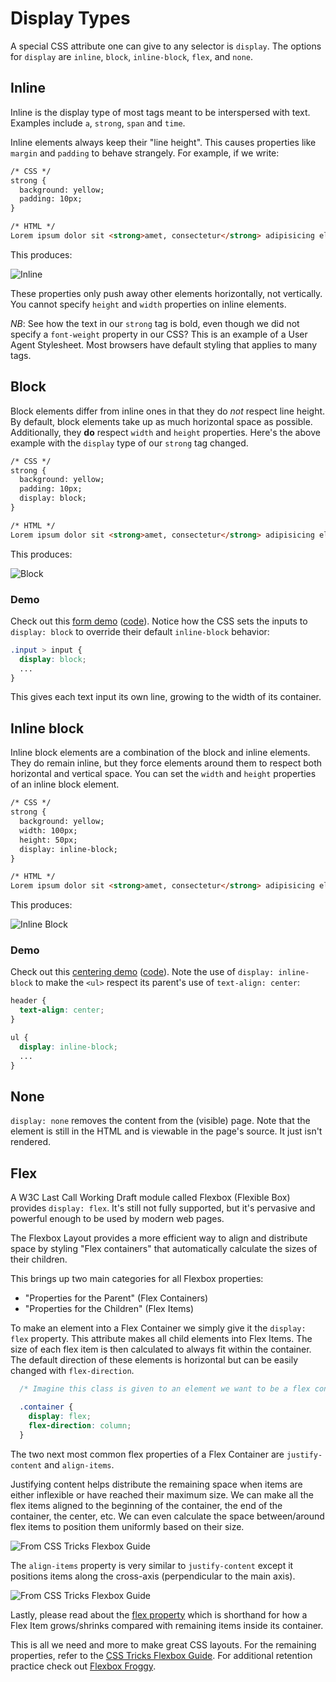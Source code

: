 # Display Types

A special CSS attribute one can give to any selector is `display`. The
options for `display` are `inline`, `block`, `inline-block`, `flex`, and
`none`.

## Inline

Inline is the display type of most tags meant to be
interspersed with text. Examples include `a`, `strong`, `span` and
`time`.

Inline elements always keep their "line height". This causes
properties like `margin` and `padding` to behave strangely. For
example, if we write:

```html
/* CSS */
strong {
  background: yellow;
  padding: 10px;
}

/* HTML */
Lorem ipsum dolor sit <strong>amet, consectetur</strong> adipisicing elit, sed do eiusmod tempor incididunt...
```

This produces:

![Inline](http://assets.aaonline.io/fullstack/html-css/assets/images/inline-padding.png?raw=true)

These properties only push away other elements
horizontally, not vertically. You cannot specify `height` and `width`
properties on inline elements.

_NB_: See how the text in our `strong` tag is bold, even though we did
not specify a `font-weight` property in our CSS? This is an example of
a User Agent Stylesheet. Most browsers have default styling that
applies to many tags.

## Block

Block elements differ from inline ones in that they do _not_
respect line height. By default, block elements take up as much
horizontal space as possible. Additionally, they **do** respect
`width` and `height` properties. Here's the above example with the `display` type of our `strong` tag changed.

```html
/* CSS */
strong {
  background: yellow;
  padding: 10px;
  display: block;
}

/* HTML */
Lorem ipsum dolor sit <strong>amet, consectetur</strong> adipisicing elit, sed do eiusmod tempor incididunt...
```

This produces:

![Block](http://assets.aaonline.io/fullstack/html-css/assets/images/block-padding.png?raw=true)

### Demo

Check out this [form demo][form_demo] ([code][form_demo_code]). Notice how the
CSS sets the inputs to `display: block` to override their default `inline-block`
behavior:

```css
.input > input {
  display: block;
  ...
}
```

This gives each text input its own line, growing to the width of its container.

[form_demo]: http://appacademy.github.io/css-demos/form.html
[form_demo_code]: http://assets.aaonline.io/fullstack/html-css/demos/css_demos/form.zip

## Inline block

Inline block elements are a combination of the block and inline
elements. They do remain inline, but they force elements
around them to respect both horizontal and vertical space. You can set
the `width` and `height` properties of an inline block element.

```html
/* CSS */
strong {
  background: yellow;
  width: 100px;
  height: 50px;
  display: inline-block;
}

/* HTML */
Lorem ipsum dolor sit <strong>amet, consectetur</strong> adipisicing elit, sed do eiusmod tempor incididunt...
```

This produces:

![Inline Block](http://assets.aaonline.io/fullstack/html-css/assets/images/inline-block.png?raw=true)

### Demo

Check out this [centering demo][center_demo] ([code][center_demo_code]). Note
the use of `display: inline-block` to make the `<ul>` respect its parent's
use of `text-align: center`:

```css
header {
  text-align: center;
}

ul {
  display: inline-block;
  ...
}
```

[center_demo]: http://appacademy.github.io/css-demos/center.html
[center_demo_code]: http://assets.aaonline.io/fullstack/html-css/demos/css_demos/center.zip

## None

`display: none` removes the content from the (visible) page.
Note that the element is still in the HTML and is viewable in the page's source. It just isn't rendered.


## Flex

A W3C Last Call Working Draft module called Flexbox (Flexible Box) provides `display: flex`. It's still not fully supported, but it's pervasive and powerful enough to be used by modern web pages.

The Flexbox Layout provides a more efficient way to align and distribute space by styling "Flex containers" that automatically calculate the sizes of their children.

This brings up two main categories for all Flexbox properties:

  * "Properties for the Parent" (Flex Containers)
  * "Properties for the Children" (Flex Items)

To make an element into a Flex Container we simply give it the `display: flex` property. This attribute makes all child elements into Flex Items. The size of each flex item is then calculated to always fit within the container. The default direction of these elements is horizontal but can be easily changed with `flex-direction`.

```css
  /* Imagine this class is given to an element we want to be a flex container */

  .container {
    display: flex;
    flex-direction: column;
  }
```

The two next most common flex properties of a Flex Container are `justify-content` and `align-items`.

Justifying content helps distribute the remaining space when items are either inflexible or have reached their maximum size. We can make all the flex items aligned to the beginning of the container, the end of the container, the center, etc. We can even calculate the space between/around flex items to position them uniformly based on their size.

![From CSS Tricks Flexbox Guide](https://css-tricks.com/wp-content/uploads/2013/04/justify-content.svg)

The `align-items` property is very similar to `justify-content` except it positions items along the cross-axis (perpendicular to the main axis).

![From CSS Tricks Flexbox Guide](https://css-tricks.com/wp-content/uploads/2014/05/align-items.svg)

Lastly, please read about the [flex property](https://css-tricks.com/almanac/properties/f/flex/) which is shorthand for how a Flex Item grows/shrinks compared with remaining items inside its container. 

This is all we need and more to make great CSS layouts. For the remaining properties, refer to the [CSS Tricks Flexbox Guide](https://css-tricks.com/snippets/css/a-guide-to-flexbox/). For additional retention practice check out [Flexbox Froggy](http://flexboxfroggy.com/).
